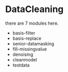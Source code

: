 # DataCleaning

there are 7 modules here.
- basis-filter
- basis-replace
- senior-datamasking
- fill-missingvalue
- denoising
- cleanmodel
- testdata
